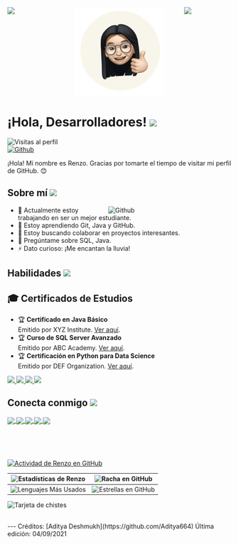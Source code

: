 
<img align="left" src="https://user-images.githubusercontent.com/65187002/144930161-2f783401-8d27-4fdf-a2f7-cc0ba32f1f1f.gif" width="21%" style="display:inline;"><img align="right" src="https://user-images.githubusercontent.com/65187002/144930161-2f783401-8d27-4fdf-a2f7-cc0ba32f1f1f.gif" width="21%" style="display:inline;">
<p align="center">
    <img width="200" src="https://github.com/Kathryn-Jie/Kathryn-Jie/blob/main/kathryn.png">
</p>

<h1> ¡Hola, Desarrolladores! <img src="https://raw.githubusercontent.com/MartinHeinz/MartinHeinz/master/wave.gif" width="30px"> </h1>
<p align='center'>
</p>

![Visitas al perfil](https://visitor-badge.glitch.me/badge?page_id=Aditya664.Aditya664)  
[![Github](https://img.shields.io/github/followers/Aditya664?label=Seguir&style=social)](https://github.com/Aditya664)

<div size='20px'> ¡Hola! Mi nombre es Renzo. Gracias por tomarte el tiempo de visitar mi perfil de GitHub. 😊  
</div>

<h2> Sobre mí <img src="https://media0.giphy.com/media/KDDpcKigbfFpnejZs6/giphy.gif?cid=ecf05e47oy6f4zjs8g1qoiystc56cu7r9tb8a1fe76e05oty&rid=giphy.gif" width="100px"></h2>

<img width="55%" align="right" alt="Github" src="https://raw.githubusercontent.com/onimur/.github/master/.resources/git-header.svg" />

- 🔭 Actualmente estoy trabajando en ser un mejor estudiante.  
- 🌱 Estoy aprendiendo Git, Java y GitHub.  
- 👯 Estoy buscando colaborar en proyectos interesantes.  
- 💬 Pregúntame sobre SQL, Java.  
- ⚡ Dato curioso: ¡Me encantan la lluvia!  

<h2> Habilidades <img src="https://media2.giphy.com/media/QssGEmpkyEOhBCb7e1/giphy.gif?cid=ecf05e47a0n3gi1bfqntqmob8g9aid1oyj2wr3ds3mg700bl&rid=giphy.gif" width="32px"> </h2>

<h2> 🎓 Certificados de Estudios </h2>

- 🏆 **Certificado en Java Básico**  
  Emitido por XYZ Institute. [Ver aquí](URL_CERTIFICADO_1).  
- 🏆 **Curso de SQL Server Avanzado**  
  Emitido por ABC Academy. [Ver aquí](https://drive.google.com/drive/u/1/my-drive).  
- 🏆 **Certificación en Python para Data Science**  
  Emitido por DEF Organization. [Ver aquí](URL_CERTIFICADO_3).  


<a href="https://github.com/Aditya664?tab=repositories&q=&type=&language=python&sort="> <img width="32px" src="https://raw.githubusercontent.com/rahulbanerjee26/githubAboutMeGenerator/main/icons/python.svg"> </a>
<a href="https://github.com/Aditya664?tab=repositories&q=&type=&language=java&sort="> <img width="32px" src="https://raw.githubusercontent.com/rahulbanerjee26/githubAboutMeGenerator/main/icons/java.svg"> </a>
<a href="https://github.com/Aditya664?tab=repositories&q=&type=&language=sql&sort="> <img width="32px" src="https://raw.githubusercontent.com/rahulbanerjee26/githubAboutMeGenerator/main/icons/sqlite.svg"> </a>
<a href="https://github.com/Aditya664?tab=repositories&q=&type=&language=mysql&sort="> <img width="32px" src="https://raw.githubusercontent.com/rahulbanerjee26/githubAboutMeGenerator/main/icons/mysql.svg"> </a>

<h2> Conecta conmigo <img src="https://raw.githubusercontent.com/ShahriarShafin/ShahriarShafin/main/Assets/handshake.gif" width="100px"> </h2>

<a href="https://www.linkedin.com/in/aditya-deshmukh-561a371a8"> <img width="32px" align="center" src="https://raw.githubusercontent.com/rahulbanerjee26/githubAboutMeGenerator/main/icons/linked-in-alt.svg"> </a> 
<a href="https://www.twitter.com/NoobCoder07"> <img width="32px" align="center" src="https://raw.githubusercontent.com/rahulbanerjee26/githubAboutMeGenerator/main/icons/twitter.svg"> </a> 
<a href="https://medium.com/@adityadeshmukh7350"> <img width="32px" align="center" src="https://raw.githubusercontent.com/rahulbanerjee26/githubAboutMeGenerator/main/icons/medium.svg"> </a> 
<a href="http://aditya664.me/"> <img width="32px" align="center" src="https://raw.githubusercontent.com/rahulbanerjee26/githubAboutMeGenerator/main/icons/portfolio.png"> </a> 
<a href="https://www.github.com/Aditya664"> <img width="32px" align="center" src="https://raw.githubusercontent.com/rahulbanerjee26/githubAboutMeGenerator/main/icons/github.svg"> </a>

<br><br><br>

[![Actividad de Renzo en GitHub](https://activity-graph.herokuapp.com/graph?username=Aditya664&theme=tokyonight)](https://git.io/praveenscience)

| ![Estadísticas de Renzo](https://github-readme-stats.vercel.app/api?username=Aditya664&show_icons=true&theme=tokyonight) | ![Racha en GitHub](https://github-readme-streak-stats.herokuapp.com/?user=Aditya664&theme=tokyonight) |
| --- | --- |
| ![Lenguajes Más Usados](https://github-readme-stats.vercel.app/api/top-langs/?username=Aditya664&theme=tokyonight) | ![Estrellas en GitHub](https://github-readme-stats.vercel.app/api?username=Aditya664&show_icons=true&locale=en&count_private=true&hide_rank=true&custom_title=Mis%20Estad%C3%ADsticas%20de%20GitHub&disable_animations=true&theme=tokyonight) |

![Tarjeta de chistes](https://readme-jokes.vercel.app/api?theme=tokyonight)

<br>
---
Créditos: [Aditya Deshmukh](https://github.com/Aditya664)  
Última edición: 04/09/2021
